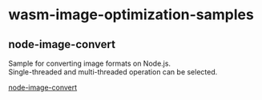 # wasm-image-optimization-samples

## node-image-convert

Sample for converting image formats on Node.js.  
Single-threaded and multi-threaded operation can be selected.

[node-image-convert](/wasm-image-optimization-samples/tree/master/node-image-convert)
